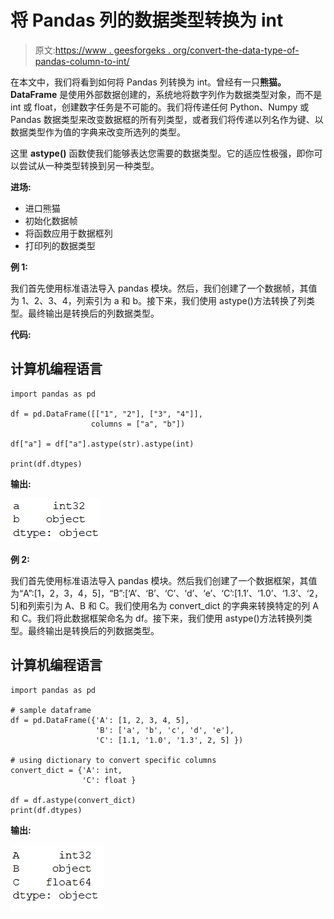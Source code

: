 # 将 Pandas 列的数据类型转换为 int

> 原文:[https://www . geesforgeks . org/convert-the-data-type-of-pandas-column-to-int/](https://www.geeksforgeeks.org/convert-the-data-type-of-pandas-column-to-int/)

在本文中，我们将看到如何将 Pandas 列转换为 int。曾经有一只**熊猫。DataFrame** 是使用外部数据创建的，系统地将数字列作为数据类型对象，而不是 int 或 float，创建数字任务是不可能的。我们将传递任何 Python、Numpy 或 Pandas 数据类型来改变数据框的所有列类型，或者我们将传递以列名作为键、以数据类型作为值的字典来改变所选列的类型。

这里 **astype()** 函数使我们能够表达您需要的数据类型。它的适应性极强，即你可以尝试从一种类型转换到另一种类型。

**进场:**

*   进口熊猫
*   初始化数据帧
*   将函数应用于数据框列
*   打印列的数据类型

**例 1:**

我们首先使用标准语法导入 pandas 模块。然后，我们创建了一个数据帧，其值为 1、2、3、4，列索引为 a 和 b。接下来，我们使用 astype()方法转换了列类型。最终输出是转换后的列数据类型。

**代码:**

## 计算机编程语言

```
import pandas as pd  

df = pd.DataFrame([["1", "2"], ["3", "4"]],
                  columns = ["a", "b"])

df["a"] = df["a"].astype(str).astype(int)

print(df.dtypes)
```

**输出:**

![](img/2d21fb7364b9d79375956320c1d992bf.png)

**例 2:**

我们首先使用标准语法导入 pandas 模块。然后我们创建了一个数据框架，其值为“A”:[1，2，3，4，5]，“B”:[‘A’、‘B’、‘C’、‘d’、‘e’、‘C’:[1.1’、‘1.0’、‘1.3’、‘2，5]和列索引为 A、B 和 C。我们使用名为 convert_dict 的字典来转换特定的列 A 和 C。我们将此数据框架命名为 df。接下来，我们使用 astype()方法转换列类型。最终输出是转换后的列数据类型。

## 计算机编程语言

```
import pandas as pd  

# sample dataframe  
df = pd.DataFrame({'A': [1, 2, 3, 4, 5],
                   'B': ['a', 'b', 'c', 'd', 'e'],
                   'C': [1.1, '1.0', '1.3', 2, 5] })  

# using dictionary to convert specific columns  
convert_dict = {'A': int,
                'C': float }  

df = df.astype(convert_dict)  
print(df.dtypes)
```

**输出:**

![](img/b7e97d4ce4065e8e311cc25bee4b8d1d.png)